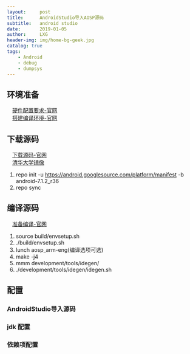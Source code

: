```yaml
---
layout:     post
title:      AndroidStudio导入AOSP源码
subtitle:   android studio
date:       2019-01-05
author:     LXG
header-img: img/home-bg-geek.jpg
catalog: true
tags:
    - Android
    - debug
    - dumpsys
---
```


## 环境准备

　[硬件配置要求-官网](https://source.android.com/setup/build/requirements)<br/>
　[搭建编译环境-官网](https://source.android.com/setup/build/initializing)

## 下载源码

　[下载源码-官网](https://source.android.com/setup/downloading)<br/>
　[清华大学镜像](https://mirror.tuna.tsinghua.edu.cn/help/AOSP/)

1. repo init -u https://android.googlesource.com/platform/manifest -b android-7.1.2_r36
2. repo sync

## 编译源码

　[准备编译-官网](https://source.android.com/setup/build/building)

1. source build/envsetup.sh
2. ./build/envsetup.sh
3. lunch aosp_arm-eng(编译选项可选)
4. make -j4
5. mmm development/tools/idegen/
6. ./development/tools/idegen/idegen.sh

## 配置

### AndroidStudio导入源码

### jdk 配置

### 依赖项配置


